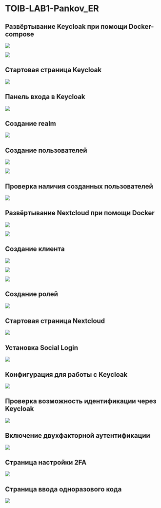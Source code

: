 # TOIB-LAB1-Pankov_ER

## Развёртывание Keycloak при помощи Docker-compose

![](screenshots/1.png)

![](screenshots/2.png)

## Стартовая страница Keycloak

![](screenshots/3.png)

## Панель входа в Keycloak

![](screenshots/4.png)

## Создание realm

![](screenshots/5.png)

## Создание пользователей

![](screenshots/6.png)

![](screenshots/7.png)

## Проверка наличия созданных пользователей

![](screenshots/8.png)

## Развёртывание Nextcloud при помощи Docker

![](screenshots/9.png)

![](screenshots/10.png)

## Создание клиента

![](screenshots/11.png)

![](screenshots/12.png)

![](screenshots/13.png)

## Создание ролей

![](screenshots/14.png)

## Cтартовая страница Nextcloud

![](screenshots/15.png)

## Установка Social Login

![](screenshots/16.png)

## Конфигурация для работы с Keycloak

![](screenshots/17.png)

## Проверка возможность идентификации через Keycloak

![](screenshots/18.png)

## Включение двухфакторной аутентификации

![](screenshots/19.png)

## Страница настройки 2FA

![](screenshots/20.png)

## Страница ввода одноразового кода

![](screenshots/21.png)
